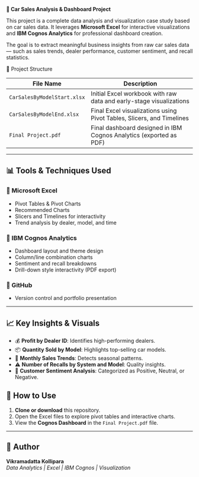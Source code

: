 **🚗 Car Sales Analysis & Dashboard Project**

This project is a complete data analysis and visualization case study based on car sales data. It leverages **Microsoft Excel** for interactive visualizations and **IBM Cognos Analytics** for professional dashboard creation.

The goal is to extract meaningful business insights from raw car sales data — such as sales trends, dealer performance, customer sentiment, and recall statistics.


📁 Project Structure

| File Name                   | Description |
|----------------------------|-------------|
| `CarSalesByModelStart.xlsx` | Initial Excel workbook with raw data and early-stage visualizations |
| `CarSalesByModelEnd.xlsx`   | Final Excel visualizations using Pivot Tables, Slicers, and Timelines |
| `Final Project.pdf`         | Final dashboard designed in IBM Cognos Analytics (exported as PDF) |

---

## 📊 Tools & Techniques Used

### 🔹 Microsoft Excel
- Pivot Tables & Pivot Charts
- Recommended Charts
- Slicers and Timelines for interactivity
- Trend analysis by dealer, model, and time

### 🔹 IBM Cognos Analytics
- Dashboard layout and theme design
- Column/line combination charts
- Sentiment and recall breakdowns
- Drill-down style interactivity (PDF export)

### 🔹 GitHub
- Version control and portfolio presentation

---

## 📈 Key Insights & Visuals

- 💰 **Profit by Dealer ID**: Identifies high-performing dealers.
- 📦 **Quantity Sold by Model**: Highlights top-selling car models.
- 📅 **Monthly Sales Trends**: Detects seasonal patterns.
- ⚠️ **Number of Recalls by System and Model**: Quality insights.
- 💬 **Customer Sentiment Analysis**: Categorized as Positive, Neutral, or Negative.


## 🧩 How to Use

1. **Clone or download** this repository.
2. Open the Excel files to explore pivot tables and interactive charts.
3. View the **Cognos Dashboard** in the `Final Project.pdf` file.

---

## 👤 Author

**Vikramadatta Kollipara**  
*Data Analytics | Excel | IBM Cognos | Visualization*

